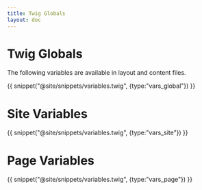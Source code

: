 ```yaml
---
title: Twig Globals
layout: doc
---
```


# Twig Globals

The following variables are available in layout and content files.

{{ snippet("@site/snippets/variables.twig", {type:"vars_global"}) }}

# Site Variables

{{ snippet("@site/snippets/variables.twig", {type:"vars_site"}) }}

# Page Variables

{{ snippet("@site/snippets/variables.twig", {type:"vars_page"}) }}
